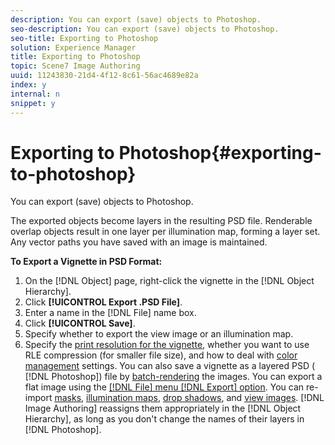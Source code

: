 ```yaml
---
description: You can export (save) objects to Photoshop.
seo-description: You can export (save) objects to Photoshop.
seo-title: Exporting to Photoshop
solution: Experience Manager
title: Exporting to Photoshop
topic: Scene7 Image Authoring
uuid: 11243830-21d4-4f12-8c61-56ac4689e82a
index: y
internal: n
snippet: y
---
```


# Exporting to Photoshop{#exporting-to-photoshop}

You can export (save) objects to Photoshop.

The exported objects become layers in the resulting PSD file. Renderable overlap objects result in one layer per illumination map, forming a layer set. Any vector paths you have saved with an image is maintained.

**To Export a Vignette in PSD Format:** 

1. On the [!DNL Object] page, right-click the vignette in the [!DNL Object Hierarchy].
1. Click **[!UICONTROL Export .PSD File]**.
1. Enter a name in the [!DNL File] name box.
1. Click **[!UICONTROL Save]**.
1. Specify whether to export the view image or an illumination map.
1. Specify the [print resolution for the vignette](../../c-vat-gs/c-vat-abt-res.md#concept-b15c68590bff427599cb0ee380606a0c), whether you want to use RLE compression (for smaller file size), and how to deal with [color management](../../c-vat-gs/c-vat-abt-color-mgmt/c-vat-abt-color-mgmt.md#concept-2a2d355fd8e841ca95a926397aed4cab) settings.
You can also save a vignette as a layered PSD ( [!DNL Photoshop]) file by [batch-rendering](../../c-vat-rend-pg/c-vat-rend-obj/t-vat-psd-files.md#task-a85b96fead60418a8b2cad9c10f884e4) the images. You can export a flat image using the [ [!DNL File] menu [!DNL Export] option](../../c-vat-vign-img-rend/t-vat-exp-vign-img-file.md#task-18c83bf6c1ff4c879fc87939835c3e44). You can re-import [masks](../../c-vat-work-mask-pg/c-vat-create-mask/t-vat-imp-mask.md#task-48b7eadbdd7a4b23a3b34d14b59ce787), [illumination maps](../../c-vat-work-illum-pg/c-vat-work-illum-maps/t-vat-imp-illum-map.md#task-2171a079ad2b45ada70487cbbcff5d89), [drop shadows](../../c-vat-obj-pg/c-vat-work-obj/c-vat-drop-shadows.md#concept-6f10112a1e954bc5a0d29c116891fb6e), and [view images](../../c-vat-gs/c-vat-work-ps/c-vat-imp-ps/c-vat-imp-ps.md#concept-ea136cbe07dd4ce5ba5e169bf413583a). [!DNL Image Authoring] reassigns them appropriately in the [!DNL Object Hierarchy], as long as you don't change the names of their layers in [!DNL Photoshop]. 